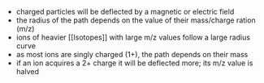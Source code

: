 + charged particles will be deflected by a magnetic or electric field 
+ the radius of the path depends on the value of their mass/charge ration (m/z)
+ ions of heavier [[Isotopes]] with large m/z values follow a large radius curve
+ as most ions are singly charged (1+), the path depends on their mass
+ if an ion acquires a 2+ charge it will be deflected more; its m/z value is halved